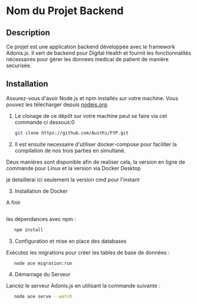 # Nom du Projet Backend

## Description

Ce projet est une application backend développée avec le framework Adonis.js. Il sert de backend pour Digital Health et fournit les fonctionnalités nécessaires pour gérer les donnees medical de patient de manière securisée.

## Installation

Assurez-vous d'avoir Node.js et npm installés sur votre machine. Vous pouvez les télécharger depuis [nodejs.org](https://nodejs.org/).

1. Le clonage de ce dépôt sur votre machine peut se faire via cet commande ci dessous:0
   ```bash
   git clone https://github.com/Austhi/FYP.git
   ```

2. Il est ensuite necessaire d'utiliser docker-compose pour faciliter la compilation de nos trois parties en simultané.

Deux manières sont disponible afin de realiser cela, la version en ligne de commande pour Linux et la version via Docker Desktop

je detaillerai ici seulement la version cmd pour l'instant

3. Installation de Docker

A finir

```bash
```


les dépendances avec npm :

```bash
   npm install
```


3. Configuration et mise en place des databases

Exécutez les migrations pour créer les tables de base de données :

```bash
   node ace migration:run
```

4. Démarrage du Serveur

Lancez le serveur Adonis.js en utilisant la commande suivante :


```bash
   node ace serve --watch
```